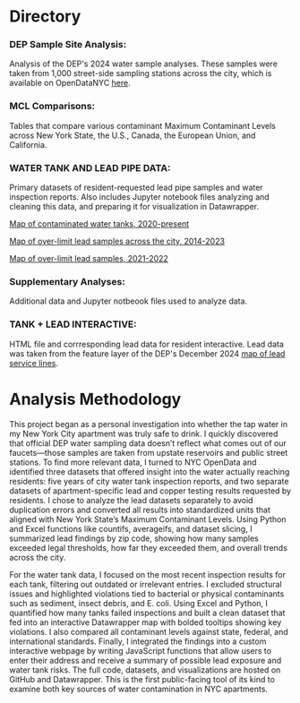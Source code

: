 # Directory

### **DEP Sample Site Analysis**: 
Analysis of the DEP's 2024 water sample analyses. These samples were taken from 1,000 street-side sampling stations across the city, which is available on OpenDataNYC [here](https://data.cityofnewyork.us/Environment/Drinking-Water-Quality-Distribution-Monitoring-Dat/bkwf-xfky/data_preview).

### **MCL Comparisons**: 
Tables that compare various contaminant Maximum Contaminant Levels across New York State, the U.S., Canada, the European Union, and California.

### **WATER TANK AND LEAD PIPE DATA**: 
Primary datasets of resident-requested lead pipe samples and water inspection reports. Also includes Jupyter notebook files analyzing and cleaning this data, and preparing it for visualization in Datawrapper.

  [Map of contaminated water tanks, 2020-present](https://www.datawrapper.de/_/nBf2l/?v=9)
  
  [Map of over-limit lead samples across the city, 2014-2023](https://www.datawrapper.de/_/Bzzc4/?v=6)
  
  [Map of over-limit lead samples, 2021-2022](https://www.datawrapper.de/_/ykxO3/?v=6)

### **Supplementary Analyses**: 
Additional data and Jupyter notbeook files used to analyze data.

### **TANK + LEAD INTERACTIVE**: 
HTML file and corrresponding lead data for resident interactive. Lead data was taken from the feature layer of the DEP's December 2024 [map of lead service lines](https://nycdep.maps.arcgis.com/apps/View/index.html?appid=fe8c7a4dd6d24959ac765660ba3a7c1a).


# Analysis Methodology

This project began as a personal investigation into whether the tap water in my New York City apartment was truly safe to drink. I quickly discovered that official DEP water sampling data doesn’t reflect what comes out of our faucets—those samples are taken from upstate reservoirs and public street stations. To find more relevant data, I turned to NYC OpenData and identified three datasets that offered insight into the water actually reaching residents: five years of city water tank inspection reports, and two separate datasets of apartment-specific lead and copper testing results requested by residents. I chose to analyze the lead datasets separately to avoid duplication errors and converted all results into standardized units that aligned with New York State’s Maximum Contaminant Levels. Using Python and Excel functions like countifs, averageifs, and dataset slicing, I summarized lead findings by zip code, showing how many samples exceeded legal thresholds, how far they exceeded them, and overall trends across the city.

For the water tank data, I focused on the most recent inspection results for each tank, filtering out outdated or irrelevant entries. I excluded structural issues and highlighted violations tied to bacterial or physical contaminants such as sediment, insect debris, and E. coli. Using Excel and Python, I quantified how many tanks failed inspections and built a clean dataset that fed into an interactive Datawrapper map with bolded tooltips showing key violations. I also compared all contaminant levels against state, federal, and international standards. Finally, I integrated the findings into a custom interactive webpage by writing JavaScript functions that allow users to enter their address and receive a summary of possible lead exposure and water tank risks. The full code, datasets, and visualizations are hosted on GitHub and Datawrapper. This is the first public-facing tool of its kind to examine both key sources of water contamination in NYC apartments.
